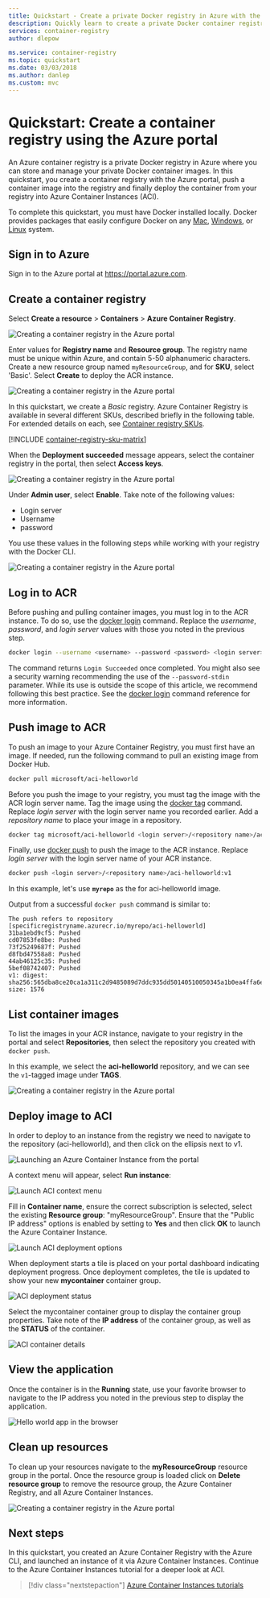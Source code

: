 ```yaml
---
title: Quickstart - Create a private Docker registry in Azure with the Azure portal
description: Quickly learn to create a private Docker container registry with the Azure portal.
services: container-registry
author: dlepow

ms.service: container-registry
ms.topic: quickstart
ms.date: 03/03/2018
ms.author: danlep
ms.custom: mvc
---
```

# Quickstart: Create a container registry using the Azure portal

An Azure container registry is a private Docker registry in Azure where you can store and manage your private Docker container images. In this quickstart, you create a container registry with the Azure portal, push a container image into the registry and finally deploy the container from your registry into Azure Container Instances (ACI).

To complete this quickstart, you must have Docker installed locally. Docker provides packages that easily configure Docker on any [Mac][docker-mac], [Windows][docker-windows], or [Linux][docker-linux] system.

## Sign in to Azure

Sign in to the Azure portal at https://portal.azure.com.

## Create a container registry

Select **Create a resource** > **Containers** > **Azure Container Registry**.

![Creating a container registry in the Azure portal][qs-portal-01]

Enter values for **Registry name** and **Resource group**. The registry name must be unique within Azure, and contain 5-50 alphanumeric characters. Create a new resource group named `myResourceGroup`, and for **SKU**, select 'Basic'. Select **Create** to deploy the ACR instance.

![Creating a container registry in the Azure portal][qs-portal-03]

In this quickstart, we create a *Basic* registry. Azure Container Registry is available in several different SKUs, described briefly in the following table. For extended details on each, see [Container registry SKUs][container-registry-skus].

[!INCLUDE [container-registry-sku-matrix](../../includes/container-registry-sku-matrix.md)]

When the **Deployment succeeded** message appears, select the container registry in the portal, then select **Access keys**.

![Creating a container registry in the Azure portal][qs-portal-05]

Under **Admin user**, select **Enable**. Take note of the following values:

* Login server
* Username
* password

You use these values in the following steps while working with your registry with the Docker CLI.

![Creating a container registry in the Azure portal][qs-portal-06]

## Log in to ACR

Before pushing and pulling container images, you must log in to the ACR instance. To do so, use the [docker login][docker-login] command. Replace the *username*, *password*, and *login server* values with those you noted in the previous step.

```bash
docker login --username <username> --password <password> <login server>
```

The command returns `Login Succeeded` once completed. You might also see a security warning recommending the use of the `--password-stdin` parameter. While its use is outside the scope of this article, we recommend following this best practice. See the [docker login][docker-login] command reference for more information.

## Push image to ACR

To push an image to your Azure Container Registry, you must first have an image. If needed, run the following command to pull an existing image from Docker Hub.

```bash
docker pull microsoft/aci-helloworld
```

Before you push the image to your registry, you must tag the image with the ACR login server name. Tag the image using the [docker tag][docker-tag] command. Replace *login server* with the login server name you recorded earlier. Add a *repository name* to place your image in a repository.

```bash
docker tag microsoft/aci-helloworld <login server>/<repository name>/aci-helloworld:v1
```

Finally, use [docker push][docker-push] to push the image to the ACR instance. Replace *login server* with the login server name of your ACR instance.

```bash
docker push <login server>/<repository name>/aci-helloworld:v1
```
In this example, let's use **`myrepo`** as the *<repository name>* for aci-helloworld image.

Output from a successful `docker push` command is similar to:

```
The push refers to repository [specificregistryname.azurecr.io/myrepo/aci-helloworld]
31ba1ebd9cf5: Pushed
cd07853fe8be: Pushed
73f25249687f: Pushed
d8fbd47558a8: Pushed
44ab46125c35: Pushed
5bef08742407: Pushed
v1: digest: sha256:565dba8ce20ca1a311c2d9485089d7ddc935dd50140510050345a1b0ea4ffa6e size: 1576
```

## List container images

To list the images in your ACR instance, navigate to your registry in the portal and select **Repositories**, then select the repository you created with `docker push`.

In this example, we select the **aci-helloworld** repository, and we can see the `v1`-tagged image under **TAGS**.

![Creating a container registry in the Azure portal][qs-portal-09]

## Deploy image to ACI

In order to deploy to an instance from the registry we need to navigate to the repository (aci-helloworld), and then click on the ellipsis next to v1.

![Launching an Azure Container Instance from the portal][qs-portal-10]

A context menu will appear, select **Run instance**:

![Launch ACI context menu][qs-portal-11]

Fill in **Container name**, ensure the correct subscription is selected, select the existing **Resource group**: "myResourceGroup". Ensure that the "Public IP address" options is enabled by setting to **Yes** and then click **OK** to launch the Azure Container Instance.

![Launch ACI deployment options][qs-portal-12]

When deployment starts a tile is placed on your portal dashboard indicating deployment progress. Once deployment completes, the tile is updated to show your new **mycontainer** container group.

![ACI deployment status][qs-portal-13]

Select the mycontainer container group to display the container group properties. Take note of the **IP address** of the container group, as well as the **STATUS** of the container.

![ACI container details][qs-portal-14]

## View the application

Once the container is in the **Running** state, use your favorite browser to navigate to the IP address you noted in the previous step to display the application.

![Hello world app in the browser][qs-portal-15]

## Clean up resources

To clean up your resources navigate to the **myResourceGroup** resource group in the portal. Once the resource group is loaded click on **Delete resource group** to remove the resource group, the Azure Container Registry, and all Azure Container Instances.

![Creating a container registry in the Azure portal][qs-portal-08]

## Next steps

In this quickstart, you created an Azure Container Registry with the Azure CLI, and launched an instance of it via Azure Container Instances. Continue to the Azure Container Instances tutorial for a deeper look at ACI.

> [!div class="nextstepaction"]
> [Azure Container Instances tutorials][container-instances-tutorial-prepare-app]

<!-- IMAGES -->
[qs-portal-01]: ./media/container-registry-get-started-portal/qs-portal-01.png
[qs-portal-02]: ./media/container-registry-get-started-portal/qs-portal-02.png
[qs-portal-03]: ./media/container-registry-get-started-portal/qs-portal-03.png
[qs-portal-04]: ./media/container-registry-get-started-portal/qs-portal-04.png
[qs-portal-05]: ./media/container-registry-get-started-portal/qs-portal-05.png
[qs-portal-06]: ./media/container-registry-get-started-portal/qs-portal-06.png
[qs-portal-07]: ./media/container-registry-get-started-portal/qs-portal-07.png
[qs-portal-08]: ./media/container-registry-get-started-portal/qs-portal-08.png
[qs-portal-09]: ./media/container-registry-get-started-portal/qs-portal-09.png
[qs-portal-10]: ./media/container-registry-get-started-portal/qs-portal-10.png
[qs-portal-11]: ./media/container-registry-get-started-portal/qs-portal-11.png
[qs-portal-12]: ./media/container-registry-get-started-portal/qs-portal-12.png
[qs-portal-13]: ./media/container-registry-get-started-portal/qs-portal-13.png
[qs-portal-14]: ./media/container-registry-get-started-portal/qs-portal-14.png
[qs-portal-15]: ./media/container-registry-get-started-portal/qs-portal-15.png

<!-- LINKS - external -->
[docker-linux]: https://docs.docker.com/engine/installation/#supported-platforms
[docker-login]: https://docs.docker.com/engine/reference/commandline/login/
[docker-mac]: https://docs.docker.com/docker-for-mac/
[docker-push]: https://docs.docker.com/engine/reference/commandline/push/
[docker-tag]: https://docs.docker.com/engine/reference/commandline/tag/
[docker-windows]: https://docs.docker.com/docker-for-windows/

<!-- LINKS - internal -->
[container-instances-tutorial-prepare-app]: ../container-instances/container-instances-tutorial-prepare-app.md
[container-registry-skus]: container-registry-skus.md
